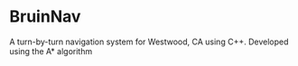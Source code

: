 # BruinNav
A turn-by-turn navigation system for Westwood, CA using C++. Developed using the A* algorithm
